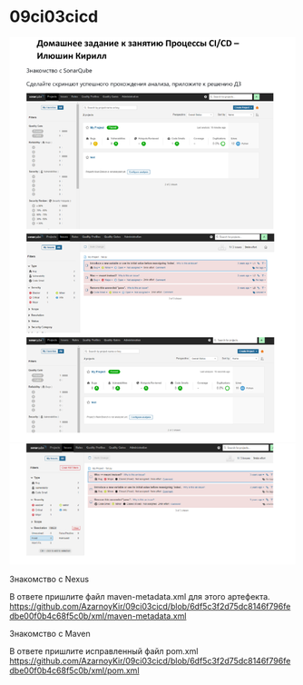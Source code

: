 # 09ci03cicd
![img](https://github.com/AzarnoyKir/09ci03cicd/blob/04f3fda9c59cd44d80bf7516fb87086e60df2ccf/img/f27ba4c02168a963cae78795fae7a9b1-0.png)
![img](https://github.com/AzarnoyKir/09ci03cicd/blob/04f3fda9c59cd44d80bf7516fb87086e60df2ccf/img/f27ba4c02168a963cae78795fae7a9b1-1.png)

Знакомство с Nexus

В ответе пришлите файл maven-metadata.xml для этого артефекта.
https://github.com/AzarnoyKir/09ci03cicd/blob/6df5c3f2d75dc8146f796fedbe00f0b4c68f5c0b/xml/maven-metadata.xml

Знакомство с Maven

В ответе пришлите исправленный файл pom.xml
https://github.com/AzarnoyKir/09ci03cicd/blob/6df5c3f2d75dc8146f796fedbe00f0b4c68f5c0b/xml/pom.xml
